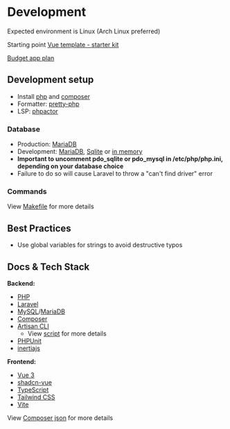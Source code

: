 # Development

Expected environment is Linux (Arch Linux preferred)

Starting point [Vue template - starter kit](https://github.com/laravel/vue-starter-kit)

[Budget app plan](budget-app-plan.md)

## Development setup

- Install [php](https://www.php.net/) and [composer](https://getcomposer.org/download/)
- Formatter: [pretty-php](https://github.com/lkrms/pretty-php)
- LSP: [phpactor](https://github.com/phpactor/phpactor)

### Database
- Production: [MariaDB](https://wiki.archlinux.org/title/MariaDB)
- Development: [MariaDB](https://wiki.archlinux.org/title/MariaDB), [Sqlite](https://www.sqlite.org/index.html) or [in memory](https://laravel.com/docs/12.x/database#in-memory-sqlite-testing)
- **Important to uncomment pdo_sqlite or pdo_mysql in /etc/php/php.ini, depending on your database choice**
- Failure to do so will cause Laravel to throw a "can't find driver" error

### Commands

View [Makefile](./Makefile) for more details

## Best Practices

- Use global variables for strings to avoid destructive typos

## Docs & Tech Stack

**Backend:**
- [PHP](https://www.php.net/)
- [Laravel](https://laravel.com/docs/12.x)
- [MySQL](https://www.mysql.com/)/[MariaDB](https://mariadb.org/)
- [Composer](https://getcomposer.org)
- [Artisan CLI](https://laravel.com/docs/12.x/artisan)
    - View [script](./artisan) for more details
- [PHPUnit](https://phpunit.de/)
- [inertiajs](https://inertiajs.com/)

**Frontend:**
- [Vue 3](https://vuejs.org/)
- [shadcn-vue](https://www.shadcn-vue.com/)
- [TypeScript](https://www.typescriptlang.org/)
- [Tailwind CSS](https://tailwindcss.com/)
- [Vite](https://vitejs.dev/)

View [Composer json](./composer.json) for more details
